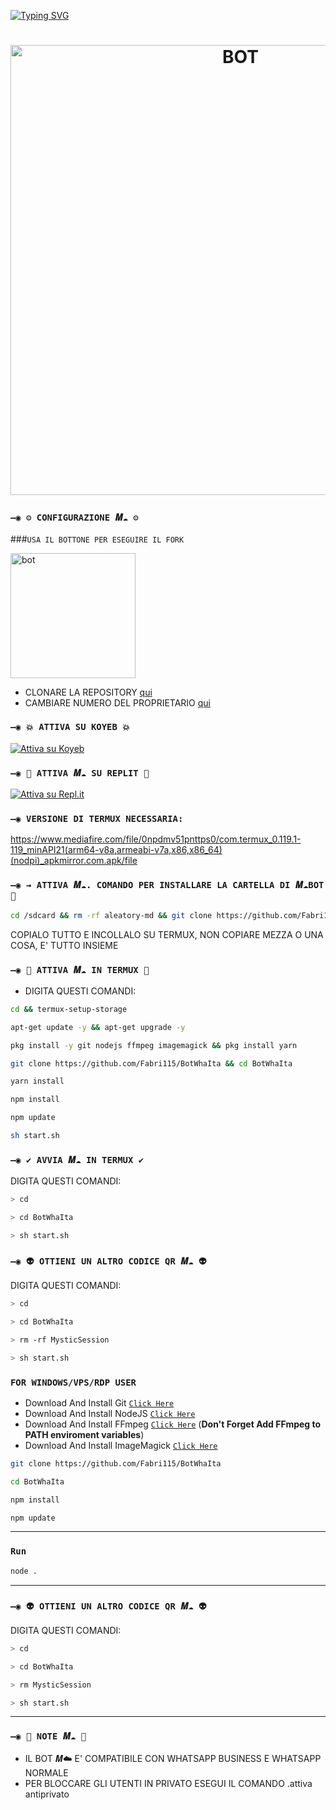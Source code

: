 [![Typing SVG](https://readme-typing-svg.herokuapp.com?font=Fira+Code&weight=900&size=35&pause=1000&center=true&width=435&lines=%E2%98%81%EF%B8%8F%F0%9D%91%B4%F0%9D%92%90%F0%9D%92%90%F0%9D%92%8F%F0%9D%91%AA%F0%9D%92%8D%F0%9D%92%90%F0%9D%92%96%F0%9D%92%85%F0%9D%92%94%E2%87%9D%F0%9D%90%81%E1%8F%AB%F0%9D%90%93%E2%98%81%EF%B8%8F)](https://git.io/typing-svg)

<h1 align="center">
<p>
<img src= "https://i.imgur.com/BqCg8Ao.png" alt="BOT" width="720">
</p>

### `—◉ ⚙️ CONFIGURAZIONE 𝑴☁️ ⚙️`
###`USA IL BOTTONE PER ESEGUIRE IL FORK`
  
  <a href="https://github.com/Fabri115/BotWhaIta/fork"><img title="bot" src="https://github.com/Alien-alfa/Alien-alfa/blob/beta/img/pngegg.png?raw=true" width="200"></a>
<br>
- CLONARE LA REPOSITORY [qui](https://github.com/Fabri115/BotWhaIta/fork)
- CAMBIARE NUMERO DEL PROPRIETARIO [qui](https://github.com/Fabri115/BotWhaIta/blob/master/config.js)
  
### `—◉ 💥 ATTIVA SU KOYEB 💥`

[![Attiva su Koyeb](https://www.koyeb.com/static/images/deploy/button.svg)](https://app.koyeb.com/deploy?type=git&repository=github.com/Fabri115/BotWhaIta&branch=master&name=mysticbot)
  
### `—◉ 🌌 ATTIVA 𝑴☁️ SU REPLIT 🌌`

[![Attiva su Repl.it](https://repl.it/badge/github/Fabri115/BotWhaIta)](https://repl.it/github/Fabri115/BotWhaIta)  


### `—◉ VERSIONE DI TERMUX NECESSARIA: ` 
https://www.mediafire.com/file/0npdmv51pnttps0/com.termux_0.119.1-119_minAPI21(arm64-v8a,armeabi-v7a,x86,x86_64)(nodpi)_apkmirror.com.apk/file


### `—◉ ⇝ ATTIVA 𝑴☁️. COMANDO PER INSTALLARE LA CARTELLA DI 𝑴☁️BOT 🌌`
```bash
cd /sdcard && rm -rf aleatory-md && git clone https://github.com/Fabri155/BotWhaIta.git && cd BotWhaIta && sh start.sh  
```
COPIALO TUTTO E INCOLLALO SU TERMUX, NON COPIARE MEZZA O UNA COSA, E' TUTTO INSIEME

### `—◉ 👾 ATTIVA 𝑴☁️ IN TERMUX 👾` 
- DIGITA QUESTI COMANDI:
```bash
cd && termux-setup-storage
```

```bash
apt-get update -y && apt-get upgrade -y
```

```bash
pkg install -y git nodejs ffmpeg imagemagick && pkg install yarn
```

```bash
git clone https://github.com/Fabri115/BotWhaIta && cd BotWhaIta
```

```bash
yarn install
```

```bash
npm install
```

```bash
npm update
```

```bash
sh start.sh
```

### `—◉ ✔️ AVVIA 𝑴☁️ IN TERMUX ✔️`

DIGITA QUESTI COMANDI:
```bash
> cd 
```
```bash
> cd BotWhaIta
```
```bash
> sh start.sh
```

### `—◉ 👽 OTTIENI UN ALTRO CODICE QR 𝑴☁️ 👽`

DIGITA QUESTI COMANDI:
```bash
> cd 
```
```bash
> cd BotWhaIta
```
```bash
> rm -rf MysticSession
```
```bash
> sh start.sh
```

### `FOR WINDOWS/VPS/RDP USER`

* Download And Install Git [`Click Here`](https://git-scm.com/downloads)
* Download And Install NodeJS [`Click Here`](https://nodejs.org/en/download)
* Download And Install FFmpeg [`Click Here`](https://ffmpeg.org/download.html) (**Don't Forget Add FFmpeg to PATH enviroment variables**)
* Download And Install ImageMagick [`Click Here`](https://imagemagick.org/script/download.php)

```bash
git clone https://github.com/Fabri115/BotWhaIta
```
```bash
cd BotWhaIta
```
```bash
npm install
```
```bash
npm update
```

---------

### `Run`

```bash
node .
```

---------
### `—◉ 👽 OTTIENI UN ALTRO CODICE QR 𝑴☁️ 👽`

DIGITA QUESTI COMANDI:
```bash
> cd 
```
```bash
> cd BotWhaIta
```
```bash
> rm MysticSession
```
```bash
> sh start.sh
```
---------
### `—◉ 📝 NOTE 𝑴☁️ 📝`
- IL BOT 𝑴☁️ E' COMPATIBILE CON WHATSAPP BUSINESS E WHATSAPP NORMALE
- PER BLOCCARE GLI UTENTI IN PRIVATO ESEGUI IL COMANDO .attiva antiprivato

